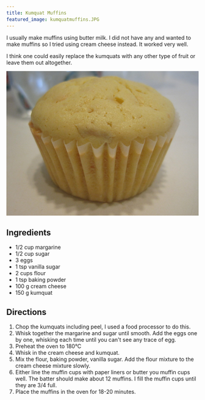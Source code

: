 ```yaml
---
title: Kumquat Muffins
featured_image: kumquatmuffins.JPG
---
```


I usually make muffins using butter milk. I did not have any and wanted to make muffins so I tried using cream cheese instead. It worked very well.

I think one could easily replace the kumquats with any other type of fruit or leave them out altogether.

![](kumquatmuffins.JPG)

## Ingredients

- 1/2 cup margarine
- 1/2 cup sugar
- 3 eggs
- 1 tsp vanilla sugar
- 2 cups flour
- 1 tsp baking powder
- 100 g cream cheese
- 150 g kumquat

## Directions

1. Chop the kumquats including peel, I used a food processor to do this.
2. Whisk together the margarine and sugar until smooth. Add the eggs one by one, whisking each time until you can't see any trace of egg.
3. Preheat the oven to 180&#176;C
4. Whisk in the cream cheese and kumquat.
5. Mix the flour, baking powder, vanilla sugar. Add the flour mixture to the cream cheese mixture slowly.
6. Either line the muffin cups with paper liners or butter you muffin cups well. The batter should make about 12 muffins. I fill the muffin cups until they are 3/4 full.
7. Place the muffins in the oven for 18-20 minutes.
